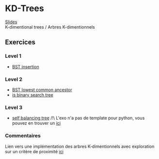 # KD-Trees
[Slides](https://github.com/INSAlgo/INSAlgo-2022-2023/blob/365d8da5baaa1914195c225c54181fa34906d159/13%20-%20KD-Trees/Cours%2017%20-%20KD%20Tree%20et%20arbres%20de%20recherche%20binaires.pdf)</br>
K-dimentional trees / Arbres K-dimentionnels
## Exercices
### Level 1
- [BST insertion](https://www.hackerrank.com/challenges/binary-search-tree-insertion/problem?isFullScreen=true)
### Level 2
- [BST lowest common ancestor](https://www.hackerrank.com/challenges/binary-search-tree-lowest-common-ancestor/problem?isFullScreen=true)
- [is binary search tree](https://www.hackerrank.com/challenges/is-binary-search-tree/problem?isFullScreen=true)
### Level 3
- [self balancing tree](https://www.hackerrank.com/challenges/self-balancing-tree/problem) /!\ L'exo n'a pas de template pour python, vous pouvez en trouver un [ici]()
### Commentaires
Lien vers une implémentation des arbres K-dimentionnels avec exploration sur un critère de proximité [ici](https://github.com/Leroymilo/KDTree)
